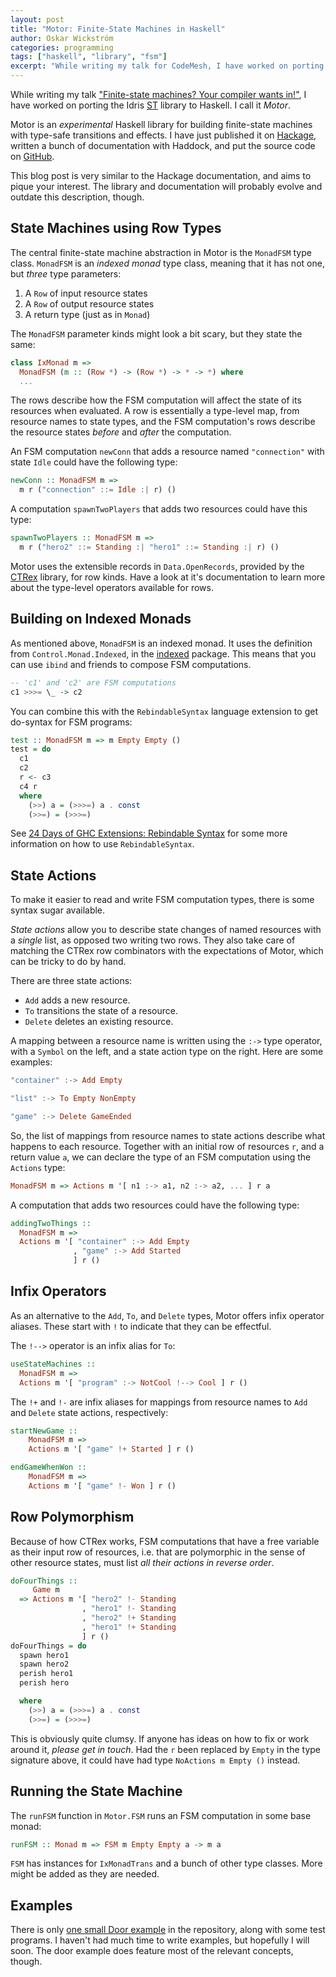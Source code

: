 ```yaml
---
layout: post
title: "Motor: Finite-State Machines in Haskell"
author: Oskar Wickström
categories: programming
tags: ["haskell", "library", "fsm"]
excerpt: "While writing my talk for CodeMesh, I have worked on porting the Idris ST library to Haskell. I call it Motor."
---
```


While writing my talk ["Finite-state machines? Your compiler wants
in!"](https://wickstrom.tech/talks.html), I have worked on porting the Idris
[ST](http:/docs.idris-lang.org/en/latest/st/state.html) library to Haskell.
I call it *Motor*.

Motor is an *experimental* Haskell library for building finite-state
machines with type-safe transitions and effects. I have just
published it on [Hackage][hackage], written a bunch of documentation with
Haddock, and put the source code on [GitHub][repo].

This blog post is very similar to the Hackage documentation, and aims to pique
your interest. The library and documentation will probably evolve and outdate
this description, though.

## State Machines using Row Types

The central finite-state machine abstraction in Motor is the
`MonadFSM` type class. `MonadFSM` is an *indexed monad* type class, meaning
that it has not one, but *three* type parameters:

1. A `Row` of input resource states
1. A `Row` of output resource states
1. A return type (just as in `Monad`)

The `MonadFSM` parameter kinds might look a bit
scary, but they state the same:

``` haskell
class IxMonad m =>
  MonadFSM (m :: (Row *) -> (Row *) -> * -> *) where
  ...
```

The rows describe how the FSM computation will affect the state of its
resources when evaluated. A row is essentially a type-level map, from
resource names to state types, and the FSM computation\'s rows describe
the resource states *before* and *after* the computation.

An FSM computation `newConn` that adds a resource named `"connection"`
with state `Idle` could have the following type:

``` haskell
newConn :: MonadFSM m =>
  m r ("connection" ::= Idle :| r) ()
```

A computation `spawnTwoPlayers` that adds two resources could have this
type:

``` haskell
spawnTwoPlayers :: MonadFSM m =>
  m r ("hero2" ::= Standing :| "hero1" ::= Standing :| r) ()
```

Motor uses the extensible records in `Data.OpenRecords`, provided by the
[CTRex](https://wiki.haskell.org/CTRex "https://wiki.haskell.org/CTRex")
library, for row kinds. Have a look at it\'s documentation to learn more
about the type-level operators available for rows.

## Building on Indexed Monads

As mentioned above, `MonadFSM` is an indexed monad. It uses the definition from
`Control.Monad.Indexed`, in the
[indexed](https://hackage.haskell.org/package/indexed-0.1.3) package. This
means that you can use `ibind` and friends to compose FSM computations.

``` haskell
-- 'c1' and 'c2' are FSM computations
c1 >>>= \_ -> c2
```

You can combine this with the `RebindableSyntax` language extension to
get do-syntax for FSM programs:

``` haskell
test :: MonadFSM m => m Empty Empty ()
test = do
  c1
  c2
  r <- c3
  c4 r
  where
    (>>) a = (>>>=) a . const
    (>>=) = (>>>=)
```

See [24 Days of GHC Extensions: Rebindable
Syntax](https://ocharles.org.uk/blog/guest-posts/2014-12-06-rebindable-syntax.html "https://ocharles.org.uk/blog/guest-posts/2014-12-06-rebindable-syntax.html")
for some more information on how to use `RebindableSyntax`.

## State Actions

To make it easier to read and write FSM computation types, there is some
syntax sugar available.

*State actions* allow you to describe state changes of named resources
with a *single* list, as opposed two writing two rows. They also take
care of matching the CTRex row combinators with the expectations of
Motor, which can be tricky to do by hand.

There are three state actions:

-   `Add` adds a new resource.
-   `To` transitions the state of a resource.
-   `Delete` deletes an existing resource.

A mapping between a resource name is written using the `:->` type operator,
with a `Symbol` on the left, and a state action type on the right. Here are
some examples:

``` haskell
"container" :-> Add Empty

"list" :-> To Empty NonEmpty

"game" :-> Delete GameEnded
```

So, the list of mappings from resource names to state actions describe
what happens to each resource. Together with an initial row of resources
`r`, and a return value `a`,
we can declare the type of an FSM computation using the
`Actions` type:

``` haskell
MonadFSM m => Actions m '[ n1 :-> a1, n2 :-> a2, ... ] r a
```

A computation that adds two resources could have the following type:

``` haskell
addingTwoThings ::
  MonadFSM m =>
  Actions m '[ "container" :-> Add Empty
              , "game" :-> Add Started
              ] r ()
```

## Infix Operators

As an alternative to the `Add`, `To`, and `Delete` types, Motor offers
infix operator aliases. These start with `!` to indicate that they can
be effectful.

The `!-->` operator is an infix alias for
`To`:

``` haskell
useStateMachines ::
  MonadFSM m =>
  Actions m '[ "program" :-> NotCool !--> Cool ] r ()
```

The `!+` and `!-` are infix
aliases for mappings from resource names to `Add`
and `Delete` state actions, respectively:

``` haskell
startNewGame ::
	MonadFSM m =>
	Actions m '[ "game" !+ Started ] r ()
```

``` haskell
endGameWhenWon ::
	MonadFSM m =>
	Actions m '[ "game" !- Won ] r ()
```

## Row Polymorphism

Because of how CTRex works, FSM computations that have a free variable
as their input row of resources, i.e. that are polymorphic in the sense
of other resource states, must list *all their actions in reverse
order*.

``` haskell
doFourThings ::
     Game m
  => Actions m '[ "hero2" !- Standing
                , "hero1" !- Standing
                , "hero2" !+ Standing
                , "hero1" !+ Standing
                ] r ()
doFourThings = do
  spawn hero1
  spawn hero2
  perish hero1
  perish hero

  where
    (>>) a = (>>>=) a . const
    (>>=) = (>>>=)
```

This is obviously quite clumsy. If anyone has ideas on how to fix or work
around it, *please get in touch*. Had the `r` been replaced by `Empty` in the
type signature above, it could have had type `NoActions m Empty ()` instead.

## Running the State Machine

The `runFSM` function in `Motor.FSM` runs an FSM computation in some base
monad:

``` haskell
runFSM :: Monad m => FSM m Empty Empty a -> m a
```

`FSM` has instances for `IxMonadTrans` and a bunch of other type classes. More
might be added as they are needed.

## Examples

There is only [one small Door
example](https://github.com/owickstrom/motor/tree/master/examples/Door.hs) in
the repository, along with some test programs. I haven't had much time to write
examples, but hopefully I will soon. The door example does feature most of the
relevant concepts, though.

[repo]: https://github.com/owickstrom/motor
[hackage]: http://hackage.haskell.org/package/motor
